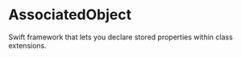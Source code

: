 # AssociatedObject
Swift framework that lets you declare stored properties within class extensions.
